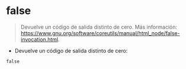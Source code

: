 # false

> Devuelve un código de salida distinto de cero.
> Más información: <https://www.gnu.org/software/coreutils/manual/html_node/false-invocation.html>.

- Devuelve un código de salida distinto de cero:

`false`
